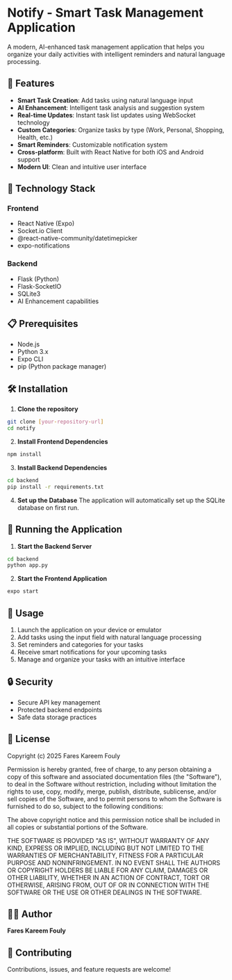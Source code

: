 # Notify - Smart Task Management Application

A modern, AI-enhanced task management application that helps you organize your daily activities with intelligent reminders and natural language processing.

## 🌟 Features

- **Smart Task Creation**: Add tasks using natural language input
- **AI Enhancement**: Intelligent task analysis and suggestion system
- **Real-time Updates**: Instant task list updates using WebSocket technology
- **Custom Categories**: Organize tasks by type (Work, Personal, Shopping, Health, etc.)
- **Smart Reminders**: Customizable notification system
- **Cross-platform**: Built with React Native for both iOS and Android support
- **Modern UI**: Clean and intuitive user interface

## 🚀 Technology Stack

### Frontend
- React Native (Expo)
- Socket.io Client
- @react-native-community/datetimepicker
- expo-notifications

### Backend
- Flask (Python)
- Flask-SocketIO
- SQLite3
- AI Enhancement capabilities

## 📋 Prerequisites

- Node.js
- Python 3.x
- Expo CLI
- pip (Python package manager)

## 🛠️ Installation

1. **Clone the repository**
```bash
git clone [your-repository-url]
cd notify
```

2. **Install Frontend Dependencies**
```bash
npm install
```

3. **Install Backend Dependencies**
```bash
cd backend
pip install -r requirements.txt
```

4. **Set up the Database**
The application will automatically set up the SQLite database on first run.

## 🚀 Running the Application

1. **Start the Backend Server**
```bash
cd backend
python app.py
```

2. **Start the Frontend Application**
```bash
expo start
```

## 📱 Usage

1. Launch the application on your device or emulator
2. Add tasks using the input field with natural language processing
3. Set reminders and categories for your tasks
4. Receive smart notifications for your upcoming tasks
5. Manage and organize your tasks with an intuitive interface

## 🔒 Security

- Secure API key management
- Protected backend endpoints
- Safe data storage practices

## 📄 License

Copyright (c) 2025 Fares Kareem Fouly

Permission is hereby granted, free of charge, to any person obtaining a copy
of this software and associated documentation files (the "Software"), to deal
in the Software without restriction, including without limitation the rights
to use, copy, modify, merge, publish, distribute, sublicense, and/or sell
copies of the Software, and to permit persons to whom the Software is
furnished to do so, subject to the following conditions:

The above copyright notice and this permission notice shall be included in all
copies or substantial portions of the Software.

THE SOFTWARE IS PROVIDED "AS IS", WITHOUT WARRANTY OF ANY KIND, EXPRESS OR
IMPLIED, INCLUDING BUT NOT LIMITED TO THE WARRANTIES OF MERCHANTABILITY,
FITNESS FOR A PARTICULAR PURPOSE AND NONINFRINGEMENT. IN NO EVENT SHALL THE
AUTHORS OR COPYRIGHT HOLDERS BE LIABLE FOR ANY CLAIM, DAMAGES OR OTHER
LIABILITY, WHETHER IN AN ACTION OF CONTRACT, TORT OR OTHERWISE, ARISING FROM,
OUT OF OR IN CONNECTION WITH THE SOFTWARE OR THE USE OR OTHER DEALINGS IN THE
SOFTWARE.

## 👨‍💻 Author

**Fares Kareem Fouly**

## 🤝 Contributing

Contributions, issues, and feature requests are welcome!
